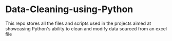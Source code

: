 # Data-Cleaning-using-Python
This repo stores all the files and scripts used in the projects aimed at showcasing Python's ability to clean and modify data sourced from an excel file
